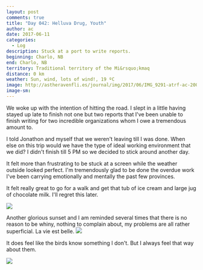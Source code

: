 ```yaml
---
layout: post
comments: true
title: "Day 042: Helluva Drug, Youth"
author: ac
date: 2017-06-11
categories:
  - Log
description: Stuck at a port to write reports.
beginning: Charlo, NB
end: Charlo, NB
territory: Traditional territory of the Mi&rsquo;kmaq 
distance: 0 km
weather: Sun, wind, lots of wind!, 19 ºC
image: http://astheravenfli.es/journal/img/2017/06/IMG_9291-atrf-ac-2000-web.jpg
image-sm:
---
```


We woke up with the intention of hitting the road. I slept in a little having stayed up late to finish not one but two reports that I've been unable to finish writing for two incredible organizations whom I owe a tremendous amount to. 

I told Jonathon and myself that we weren't leaving till I was done. When else on this trip would we have the type of ideal working environment that we did? I didn't finish till 5 PM so we decided to stick around another day. 

It felt more than frustrating to be stuck at a screen while the weather outside looked perfect. I'm tremendously glad to be done the overdue work I've been carrying emotionally and mentally the past few provinces.

It felt really great to go for a walk and get that tub of ice cream and large jug of chocolate milk. I'll regret this later.

<img src="http://astheravenfli.es/journal/img/2017/06/IMG_9271-atrf-ac-2000-web.jpg">

Another glorious sunset and I am reminded several times that there is no reason to be whiny, nothing to complain about, my problems are all rather superficial. La vie est belle.
<img src="http://astheravenfli.es/journal/img/2017/06/IMG_9277-atrf-ac-2000-web.jpg">


It does feel like the birds know something I don't. But I always feel that way about them.

<img src="http://astheravenfli.es/journal/img/2017/06/IMG_9293-atrf-ac-2000-web.jpg">
